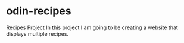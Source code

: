 # odin-recipes
Recipes Project
In this project I am going to be creating a website that displays multiple recipes.